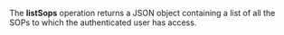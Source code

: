The **listSops** operation returns a JSON object containing a list of all the
SOPs to which the authenticated user has
access.
